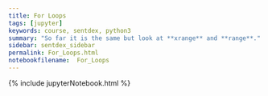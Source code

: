 ```yaml
---
title: For Loops
tags: [jupyter]
keywords: course, sentdex, python3
summary: "So far it is the same but look at **xrange** and **range**."
sidebar: sentdex_sidebar
permalink: For_Loops.html
notebookfilename:  For_Loops
---
```


{% include jupyterNotebook.html %}